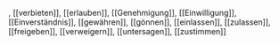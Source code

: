 , [[verbieten]], [[erlauben]], [[Genehmigung]], [[Einwilligung]], [[Einverständnis]], [[gewähren]], [[gönnen]], [[einlassen]], [[zulassen]], [[freigeben]], [[verweigern]], [[untersagen]], [[zustimmen]]